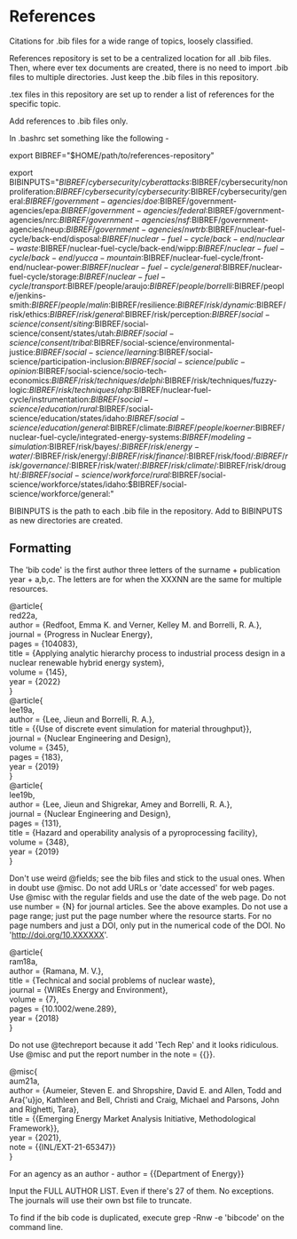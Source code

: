 # References  
Citations for .bib files for a wide range of topics, loosely classified.  

References repository is set to be a centralized location for all .bib files. Then, where ever tex documents are created, there is no need to import .bib files to multiple directories. Just keep the .bib files in this repository. 

.tex files in this repository are set up to render a list of references for the specific topic.

Add references to .bib files only.

In .bashrc set something like the following -

export BIBREF="$HOME/path/to/references-repository"

export BIBINPUTS="$BIBREF/cybersecurity/cyberattacks:$BIBREF/cybersecurity/nonproliferation:$BIBREF/cybersecurity/cybersecurity:$BIBREF/cybersecurity/general:$BIBREF/government-agencies/doe:$BIBREF/government-agencies/epa:$BIBREF/government-agencies/federal:$BIBREF/government-agencies/nrc:$BIBREF/government-agencies/nsf:$BIBREF/government-agencies/neup:$BIBREF/government-agencies/nwtrb:$BIBREF/nuclear-fuel-cycle/back-end/disposal:$BIBREF/nuclear-fuel-cycle/back-end/nuclear-waste:$BIBREF/nuclear-fuel-cycle/back-end/wipp:$BIBREF/nuclear-fuel-cycle/back-end/yucca-mountain:$BIBREF/nuclear-fuel-cycle/front-end/nuclear-power:$BIBREF/nuclear-fuel-cycle/general:$BIBREF/nuclear-fuel-cycle/storage:$BIBREF/nuclear-fuel-cycle/transport:$BIBREF/people/araujo:$BIBREF/people/borrelli:$BIBREF/people/jenkins-smith:$BIBREF/people/malin:$BIBREF/resilience:$BIBREF/risk/dynamic:$BIBREF/risk/ethics:$BIBREF/risk/general:$BIBREF/risk/perception:$BIBREF/social-science/consent/siting:$BIBREF/social-science/consent/states/utah:$BIBREF/social-science/consent/tribal:$BIBREF/social-science/environmental-justice:$BIBREF/social-science/learning:$BIBREF/social-science/participation-inclusion:$BIBREF/social-science/public-opinion:$BIBREF/social-science/socio-tech-economics:$BIBREF/risk/techniques/delphi:$BIBREF/risk/techniques/fuzzy-logic:$BIBREF/risk/techniques/ahp:$BIBREF/nuclear-fuel-cycle/instrumentation:$BIBREF/social-science/education/rural:$BIBREF/social-science/education/states/idaho:$BIBREF/social-science/education/general:$BIBREF/climate:$BIBREF/people/koerner:$BIBREF/nuclear-fuel-cycle/integrated-energy-systems:$BIBREF/modeling-simulation:$BIBREF/risk/bayes/:$BIBREF/risk/energy-water/:$BIBREF/risk/energy/:$BIBREF/risk/finance/:$BIBREF/risk/food/:$BIBREF/risk/governance/:$BIBREF/risk/water/:$BIBREF/risk/climate/:$BIBREF/risk/drought/:$BIBREF/social-science/workforce/rural:$BIBREF/social-science/workforce/states/idaho:$BIBREF/social-science/workforce/general:"

BIBINPUTS is the path to each .bib file in the repository. Add to BIBINPUTS as new directories are created. 


## Formatting   
The 'bib code' is the first author three letters of the surname + publication year + a,b,c. The letters are for when the XXXNN are the same for multiple resources. 


@article{  
    red22a,  
    author = {Redfoot, Emma K. and Verner, Kelley M. and Borrelli, R. A.},  
    journal = {Progress in Nuclear Energy},  
    pages = {104083},  
    title = {Applying analytic hierarchy process to industrial process design in a nuclear renewable hybrid energy system},  
    volume = {145},  
    year = {2022}  
}  
@article{  
    lee19a,  
    author = {Lee, Jieun and Borrelli, R. A.},  
    title = {{Use of discrete event simulation for material throughput}},  
    journal = {Nuclear Engineering and Design},  
    volume = {345},  
    pages = {183},   
    year = {2019}  
}  
@article{  
    lee19b,  
    author = {Lee, Jieun and Shigrekar, Amey and Borrelli, R. A.},  
    journal = {Nuclear Engineering and Design},  
    pages = {131},  
    title = {Hazard and operability analysis of a pyroprocessing facility},  
    volume = {348},  
    year = {2019}   
}  


Don't use weird @fields; see the bib files and stick to the usual ones. When in doubt use @misc. Do not add URLs or 'date accessed' for web pages. Use @misc with the regular fields and use the date of the web page. Do not use number = {N} for journal articles. See the above examples. Do not use a page range; just put the page number where the resource starts. For no page numbers and just a DOI, only put in the numerical code of the DOI. No 'http://doi.org/10.XXXXXX'. 

@article{  
    ram18a,  
    author = {Ramana, M. V.},  
    title = {Technical and social problems of nuclear waste},  
    journal = {WIREs Energy and Environment},  
    volume = {7},  
    pages = {10.1002/wene.289},  
    year = {2018}  
}

Do not use @techreport because it add 'Tech Rep' and it looks ridiculous. Use @misc and put the report number in the note = {{}}.


@misc{  
    aum21a,  
    author = {Aumeier, Steven E. and Shropshire, David E. and Allen, Todd and Ara{\'u}jo, Kathleen and Bell, Christi and Craig, Michael and Parsons, John and Righetti, Tara},  
    title = {{Emerging Energy Market Analysis Initiative, Methodological Framework}},  
    year = {2021},  
    note = {{INL/EXT-21-65347}}  
}

For an agency as an author - author = {{Department of Energy}}

Input the FULL AUTHOR LIST. Even if there's 27 of them. No exceptions. The journals will use their own bst file to truncate.   

To find if the bib code is duplicated, execute grep -Rnw -e 'bibcode' on the command line.   

